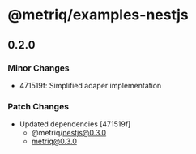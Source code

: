 # @metriq/examples-nestjs

## 0.2.0

### Minor Changes

- 471519f: Simplified adaper implementation

### Patch Changes

- Updated dependencies [471519f]
    - @metriq/nestjs@0.3.0
    - metriq@0.3.0
